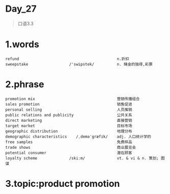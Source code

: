 # Day_27
> 口语3.3
# 1.words
    refund                                           n.折扣
    sweepstake                  /'swipstek/          n. 赌金的独得,彩票                  

# 2.phrase 
    promotion mix                                    营销传播组合
    sales promotion                                  销售促进
    personal selling                                 人员推销
    public relations and publicity                   公共关系
    direct marketing                                 直接营销
    target market                                    目标市场
    geographic distribution                          地理分布
    demographic characteristics    /ˌdeməˈgræfɪk/    adj. 人口统计学的
    free samples                                     免费样品
    trade shows                                      商业展览会
    potential consumer                               潜在顾客
    loyalty scheme              /skiːm/              vt. & vi & n. 策划; 图谋

# 3.topic:product promotion









